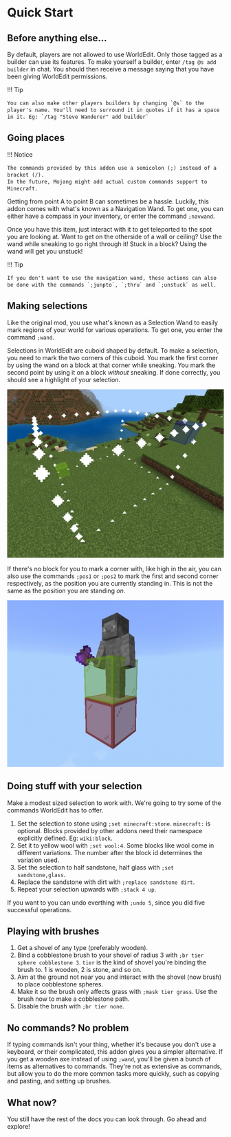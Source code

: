 # Quick Start

## Before anything else...

By default, players are not allowed to use WorldEdit. Only those tagged as a builder can use its features. To make yourself a builder, enter `/tag @s add builder` in chat. You should then receive a message saying that you have been giving WorldEdit permissions.

!!! Tip

    You can also make other players builders by changing `@s` to the player's name. You'll need to surround it in quotes if it has a space in it. Eg: `/tag "Steve Wanderer" add builder`

## Going places

!!! Notice

    The commands provided by this addon use a semicolon (;) instead of a bracket (/).
    In the future, Mojang might add actual custom commands support to Minecraft.

Getting from point A to point B can sometimes be a hassle.
Luckily, this addon comes with what's known as a Navigation Wand.
To get one, you can either have a compass in your inventory, or enter the command `;navwand`.

Once you have this item, just interact with it to get teleported to the spot you are looking at.
Want to get on the otherside of a wall or ceiling? Use the wand while sneaking to go right through it!
Stuck in a block? Using the wand will get you unstuck!

!!! Tip

    If you don't want to use the navigation wand, these actions can also be done with the commands `;junpto`, `;thru` and `;unstuck` as well.

## Making selections

Like the original mod, you use what's known as a Selection Wand to easily mark regions of your world for various operations.
To get one, you enter the command `;wand`.

Selections in WorldEdit are cuboid shaped by default.
To make a selection, you need to mark the two corners of this cuboid.
You mark the first corner by using the wand on a block at that corner while sneaking.
You mark the second point by using it on a block _without_ sneaking. 
If done correctly, you should see a highlight of your selection.

![Cuboid Selection](img/cuboid_selection.jpg)

If there's no block for you to mark a corner with, like high in the air, you can also use the commands `;pos1` or `;pos2` to mark the first and second corner respectively, as the position you are currently standing in. This is not the same as the position you are standing _on_.

![Position Placement](img/pos_placement.jpg)

## Doing stuff with your selection

Make a modest sized selection to work with.
We're going to try some of the commands WorldEdit has to offer.

1. Set the selection to stone using `;set minecraft:stone`. `minecraft:` is optional. Blocks provided by other addons need their namespace explicitly defined. Eg: `wiki:block`.
2. Set it to yellow wool with `;set wool:4`. Some blocks like wool come in different variations. The number after the block id determines the variation used.
3. Set the selection to half sandstone, half glass with `;set sandstone,glass`.
4. Replace the sandstone with dirt with `;replace sandstone dirt`.
5. Repeat your selection upwards with `;stack 4 up`.

If you want to you can undo everthing with `;undo 5`, since you did five successful operations.

## Playing with brushes
1. Get a shovel of any type (preferably wooden).
2. Bind a cobblestone brush to your shovel of radius 3 with `;br tier sphere cobblestone 3`. `tier` is the kind of shovel you're binding the brush to. 1 is wooden, 2 is stone, and so on.
3. Aim at the ground not near you and interact with the shovel (now brush) to place cobblestone spheres.
4. Make it so the brush only affects grass with `;mask tier grass`. Use the brush now to make a cobblestone path.
5. Disable the brush with `;br tier none`.

## No commands? No problem

If typing commands isn't your thing, whether it's because you don't use a keyboard, or their complicated, this addon gives you a simpler alternative.
If you get a wooden axe instead of using `;wand`, you'll be given a bunch of items as alternatives to commands. They're not as extensive as commands, but allow you to do the more common tasks more quickly, such as copying and pasting, and setting up brushes.

## What now?

You still have the rest of the docs you can look through. Go ahead and explore!